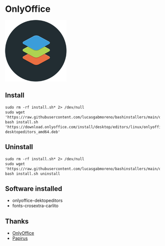# OnlyOffice
<img src="preview.svg" width="200">

## Install
```
sudo rm -rf install.sh* 2> /dev/null
sudo wget 'https://raw.githubusercontent.com/lucasgabmoreno/bashinstallers/main/onlyoffice%20beta/install.sh'
bash install.sh 'https://download.onlyoffice.com/install/desktop/editors/linux/onlyoffice-desktopeditors_amd64.deb'
```

## Uninstall
```
sudo rm -rf install.sh* 2> /dev/null
sudo wget 'https://raw.githubusercontent.com/lucasgabmoreno/bashinstallers/main/onlyoffice%20beta/install.sh'
bash install.sh uninstall
```

## Software installed
* onlyoffice-dektopeditors
* fonts-crosextra-carlito

## Thanks
* [OnlyOffice](https://www.onlyoffice.com/es/)
* [Papirus](https://github.com/PapirusDevelopmentTeam)
